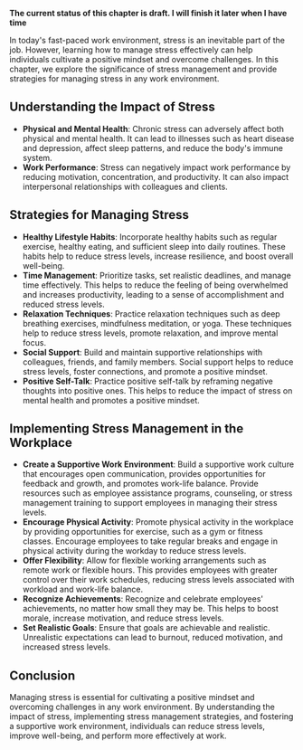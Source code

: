 **The current status of this chapter is draft. I will finish it later when I have time**

In today's fast-paced work environment, stress is an inevitable part of the job. However, learning how to manage stress effectively can help individuals cultivate a positive mindset and overcome challenges. In this chapter, we explore the significance of stress management and provide strategies for managing stress in any work environment.

Understanding the Impact of Stress
----------------------------------

* **Physical and Mental Health**: Chronic stress can adversely affect both physical and mental health. It can lead to illnesses such as heart disease and depression, affect sleep patterns, and reduce the body's immune system.
* **Work Performance**: Stress can negatively impact work performance by reducing motivation, concentration, and productivity. It can also impact interpersonal relationships with colleagues and clients.

Strategies for Managing Stress
------------------------------

* **Healthy Lifestyle Habits**: Incorporate healthy habits such as regular exercise, healthy eating, and sufficient sleep into daily routines. These habits help to reduce stress levels, increase resilience, and boost overall well-being.
* **Time Management**: Prioritize tasks, set realistic deadlines, and manage time effectively. This helps to reduce the feeling of being overwhelmed and increases productivity, leading to a sense of accomplishment and reduced stress levels.
* **Relaxation Techniques**: Practice relaxation techniques such as deep breathing exercises, mindfulness meditation, or yoga. These techniques help to reduce stress levels, promote relaxation, and improve mental focus.
* **Social Support**: Build and maintain supportive relationships with colleagues, friends, and family members. Social support helps to reduce stress levels, foster connections, and promote a positive mindset.
* **Positive Self-Talk**: Practice positive self-talk by reframing negative thoughts into positive ones. This helps to reduce the impact of stress on mental health and promotes a positive mindset.

Implementing Stress Management in the Workplace
-----------------------------------------------

* **Create a Supportive Work Environment**: Build a supportive work culture that encourages open communication, provides opportunities for feedback and growth, and promotes work-life balance. Provide resources such as employee assistance programs, counseling, or stress management training to support employees in managing their stress levels.
* **Encourage Physical Activity**: Promote physical activity in the workplace by providing opportunities for exercise, such as a gym or fitness classes. Encourage employees to take regular breaks and engage in physical activity during the workday to reduce stress levels.
* **Offer Flexibility**: Allow for flexible working arrangements such as remote work or flexible hours. This provides employees with greater control over their work schedules, reducing stress levels associated with workload and work-life balance.
* **Recognize Achievements**: Recognize and celebrate employees' achievements, no matter how small they may be. This helps to boost morale, increase motivation, and reduce stress levels.
* **Set Realistic Goals**: Ensure that goals are achievable and realistic. Unrealistic expectations can lead to burnout, reduced motivation, and increased stress levels.

Conclusion
----------

Managing stress is essential for cultivating a positive mindset and overcoming challenges in any work environment. By understanding the impact of stress, implementing stress management strategies, and fostering a supportive work environment, individuals can reduce stress levels, improve well-being, and perform more effectively at work.
